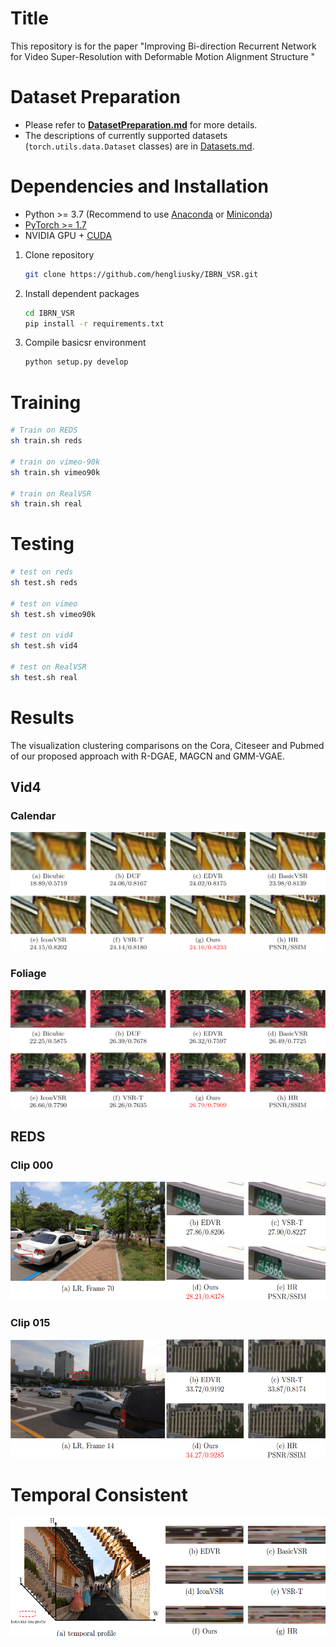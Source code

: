 # Title

This repository is for the paper "Improving Bi-direction Recurrent Network for Video Super-Resolution with Deformable Motion Alignment Structure "


# Dataset Preparation

- Please refer to **[DatasetPreparation.md](docs/DatasetPreparation.md)** for more details.
- The descriptions of currently supported datasets (`torch.utils.data.Dataset` classes) are in [Datasets.md](docs/Datasets.md).


# Dependencies and Installation

- Python >= 3.7 (Recommend to use [Anaconda](https://www.anaconda.com/download/#linux) or [Miniconda](https://docs.conda.io/en/latest/miniconda.html))
- [PyTorch >= 1.7](https://pytorch.org/)
- NVIDIA GPU + [CUDA](https://developer.nvidia.com/cuda-downloads)

1. Clone repository

    ```bash
    git clone https://github.com/hengliusky/IBRN_VSR.git
    ```

2. Install dependent packages

    ```bash
    cd IBRN_VSR
    pip install -r requirements.txt
    ```

3. Compile basicsr environment

    ```bash
    python setup.py develop
    ```

# Training
```bash
# Train on REDS
sh train.sh reds

# train on vimeo-90k
sh train.sh vimeo90k

# train on RealVSR
sh train.sh real
```

# Testing
```bash
# test on reds
sh test.sh reds

# test on vimeo
sh test.sh vimeo90k

# test on vid4
sh test.sh vid4

# test on RealVSR
sh test.sh real
```

# Results

The visualization clustering comparisons on the Cora, Citeseer and Pubmed of our proposed approach with
R-DGAE, MAGCN and GMM-VGAE.

## Vid4 

### Calendar 

<p align="center">
  <img width="960" height="190" src="figs/calendar.png"/>
</p>

### Foliage
<p align="center">
  <img width="960" height="190" src="figs/foliage.png"/>
</p>


## REDS
### Clip 000 
<p align="center">
  <img width="960" height="190" src="figs/reds_000.png"/>
</p>

### Clip 015
<p align="center">
  <img width="960" height="190" src="figs/reds_015.png"/>
</p>

# Temporal Consistent
<p align="center">
  <img width="960" height="190" src="figs/tc.png"/>
</p>

